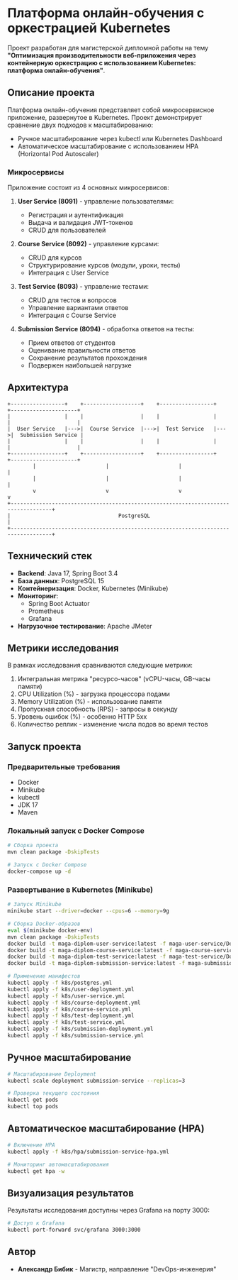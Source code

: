 # Платформа онлайн-обучения с оркестрацией Kubernetes

Проект разработан для магистерской дипломной работы на тему **"Оптимизация производительности веб-приложения через контейнерную оркестрацию с использованием Kubernetes: платформа онлайн-обучения"**.

## Описание проекта

Платформа онлайн-обучения представляет собой микросервисное приложение, развернутое в Kubernetes. Проект демонстрирует сравнение двух подходов к масштабированию:
- Ручное масштабирование через kubectl или Kubernetes Dashboard
- Автоматическое масштабирование с использованием HPA (Horizontal Pod Autoscaler)

### Микросервисы

Приложение состоит из 4 основных микросервисов:

1. **User Service (8091)** - управление пользователями:
   - Регистрация и аутентификация
   - Выдача и валидация JWT-токенов
   - CRUD для пользователей

2. **Course Service (8092)** - управление курсами:
   - CRUD для курсов
   - Структурирование курсов (модули, уроки, тесты)
   - Интеграция с User Service

3. **Test Service (8093)** - управление тестами:
   - CRUD для тестов и вопросов
   - Управление вариантами ответов
   - Интеграция с Course Service

4. **Submission Service (8094)** - обработка ответов на тесты:
   - Прием ответов от студентов
   - Оценивание правильности ответов
   - Сохранение результатов прохождения
   - Подвержен наибольшей нагрузке

## Архитектура

```
+-----------------+    +------------------+    +-----------------+    +---------------------+
|                 |    |                  |    |                 |    |                     |
|  User Service   |--->|  Course Service  |--->|  Test Service   |--->|  Submission Service |
|                 |    |                  |    |                 |    |                     |
+-----------------+    +------------------+    +-----------------+    +---------------------+
        |                      |                      |                         |
        |                      |                      |                         |
        v                      v                      v                         v
+-----------------------------------------------------------------------------------+
|                                  PostgreSQL                                       |
+-----------------------------------------------------------------------------------+
```

## Технический стек

- **Backend**: Java 17, Spring Boot 3.4
- **База данных**: PostgreSQL 15
- **Контейнеризация**: Docker, Kubernetes (Minikube)
- **Мониторинг**:
  - Spring Boot Actuator
  - Prometheus
  - Grafana
- **Нагрузочное тестирование**: Apache JMeter

## Метрики исследования

В рамках исследования сравниваются следующие метрики:

1. Интегральная метрика "ресурсо-часов" (vCPU-часы, GB-часы памяти)
2. CPU Utilization (%) - загрузка процессора подами
3. Memory Utilization (%) - использование памяти
4. Пропускная способность (RPS) - запросы в секунду
5. Уровень ошибок (%) - особенно HTTP 5xx
6. Количество реплик - изменение числа подов во время тестов

## Запуск проекта

### Предварительные требования

- Docker
- Minikube
- kubectl
- JDK 17
- Maven

### Локальный запуск с Docker Compose

```bash
# Сборка проекта
mvn clean package -DskipTests

# Запуск с Docker Compose
docker-compose up -d
```

### Развертывание в Kubernetes (Minikube)

```bash
# Запуск Minikube
minikube start --driver=docker --cpus=6 --memory=9g

# Сборка Docker-образов
eval $(minikube docker-env)
mvn clean package -DskipTests
docker build -t maga-diplom-user-service:latest -f maga-user-service/Dockerfile .
docker build -t maga-diplom-course-service:latest -f maga-course-service/Dockerfile .
docker build -t maga-diplom-test-service:latest -f maga-test-service/Dockerfile .
docker build -t maga-diplom-submission-service:latest -f maga-submission-service/Dockerfile .

# Применение манифестов
kubectl apply -f k8s/postgres.yml
kubectl apply -f k8s/user-deployment.yml
kubectl apply -f k8s/user-service.yml
kubectl apply -f k8s/course-deployment.yml
kubectl apply -f k8s/course-service.yml
kubectl apply -f k8s/test-deployment.yml
kubectl apply -f k8s/test-service.yml
kubectl apply -f k8s/submission-deployment.yml
kubectl apply -f k8s/submission-service.yml
```

## Ручное масштабирование

```bash
# Масштабирование Deployment
kubectl scale deployment submission-service --replicas=3

# Проверка текущего состояния
kubectl get pods
kubectl top pods
```

## Автоматическое масштабирование (HPA)

```bash
# Включение HPA
kubectl apply -f k8s/hpa/submission-service-hpa.yml

# Мониторинг автомасштабирования
kubectl get hpa -w
```

## Визуализация результатов

Результаты исследования доступны через Grafana на порту 3000:

```bash
# Доступ к Grafana
kubectl port-forward svc/grafana 3000:3000
```

## Автор

- **Александр Бибик** - Магистр, направление "DevOps-инженерия"
